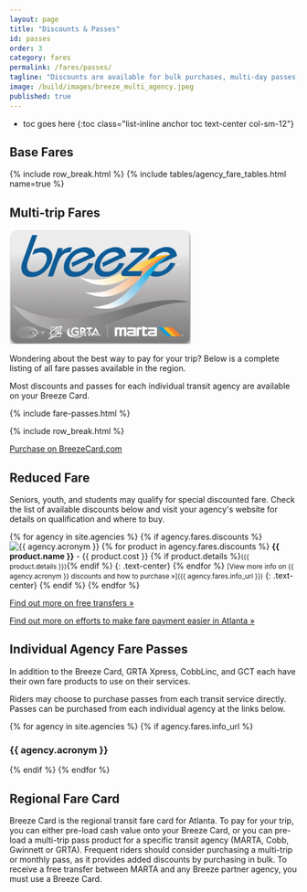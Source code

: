 ```yaml
---
layout: page
title: "Discounts & Passes"
id: passes
order: 3
category: fares
permalink: /fares/passes/
tagline: "Discounts are available for bulk purchases, multi-day passes, seniors, and youth."
image: /build/images/breeze_multi_agency.jpeg
published: true
---
```



* toc goes here
{:toc class="list-inline anchor toc text-center col-sm-12"}

## Base Fares

{% include row_break.html %}
{% include tables/agency_fare_tables.html name=true %}

## Multi-trip Fares

<div class="col-sm-6 col-xs-12 pull-right">
	<img class="img-responsive center-block" style="max-height: 200px" src="/assets/images/Breeze.png" alt="Breeze Card">
</div>

Wondering about the best way to pay for your trip?  Below is a complete listing of all fare passes available in the region.

Most discounts and passes for each individual transit agency are available on your Breeze Card.

{% include fare-passes.html %}

{% include row_break.html %}
<p class="text-center bottom-buffer"><a class="btn btn-lg btn-primary top-buffer" href="http://breezecard.com/">Purchase on BreezeCard.com <span class="glyphicon glyphicon-new-window" aria-hidden="true"></span></a></p>

## Reduced Fare

Seniors, youth, and students may qualify for special discounted fare.  Check the list of available discounts below and visit your agency's website for details on qualification and where to buy.

{% for agency in site.agencies %}
{% if agency.fares.discounts %}
<img src="{{ agency.logo }}" style="max-width:200px" class="img-responsive center-block" alt="{{ agency.acronym }}" title="{{ agency.acronym }}">
{% for product in agency.fares.discounts %}
**{{ product.name }}** - {{ product.cost }} {% if product.details %}<small>({{ product.details }})</small>{% endif %}
{: .text-center}
{% endfor %}
<small>[View more info on {{ agency.acronym }} discounts and how to purchase »]({{ agency.fares.info_url }})</small>
{: .text-center}
{% endif %}
{% endfor %}



[Find out more on free transfers »](/fares/transfers)

[Find out more on efforts to make fare payment easier in Atlanta »](/about/regional-transit)

## Individual Agency Fare Passes

<div class="row">
	<div class="col-sm-6">
		<p>
			In addition to the Breeze Card, GRTA Xpress, CobbLinc, and GCT each have their own fare products to use on their services. 
		</p>
		<p>
			Riders may choose to purchase passes from each transit service directly. Passes can be purchased from each individual agency at the links below.
		</p>
	</div>
	<div class="col-sm-6">
		<div class="row">
			{% for agency in site.agencies %}
			{% if agency.fares.info_url %}
			<div class="col-xs-6">
				<div class="thumbnail">
					<div class="caption">
						<h3>{{ agency.acronym }}</h3>
						<a class="btn btn-primary top-buffer" target="_blank" href="{{ agency.fares.info_url }}" alt="Fare information" title="Fare information"><i class="fa fa-info-circle"></i></a>
						<a class="btn btn-success top-buffer" target="_blank" href="{{ agency.fares.purchase_url }}" alt="Purchase fare" title="Purchase fare"><i class="fa fa-shopping-cart"></i></a>
					</div>
				</div>
			</div>
			{% endif %}
			{% endfor %}
		</div>
	</div>
</div>

## Regional Fare Card

Breeze Card is the regional transit fare card for Atlanta.  To pay for your trip, you can either pre-load cash value onto your Breeze Card, or you can pre-load a multi-trip pass product for a specific transit agency (MARTA, Cobb, Gwinnett or GRTA).  Frequent riders should consider purchasing a multi-trip or monthly pass, as it provides added discounts by purchasing in bulk.  To receive a free transfer between MARTA and any Breeze partner agency, you must use a Breeze Card.
